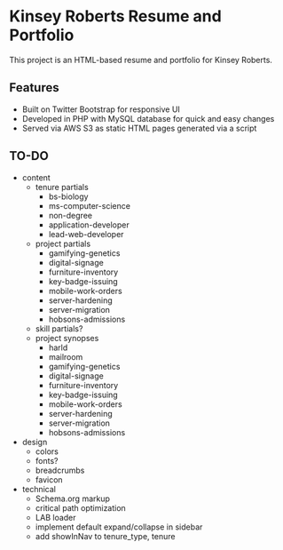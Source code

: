 # Kinsey Roberts Resume and Portfolio
This project is an HTML-based resume and portfolio for Kinsey Roberts.

## Features
* Built on Twitter Bootstrap for responsive UI
* Developed in PHP with MySQL database for quick and easy changes
* Served via AWS S3 as static HTML pages generated via a script

## TO-DO
* content
  * tenure partials
    * bs-biology
    * ms-computer-science
    * non-degree
    * application-developer
    * lead-web-developer
  * project partials
    * gamifying-genetics
    * digital-signage
    * furniture-inventory
    * key-badge-issuing
    * mobile-work-orders
    * server-hardening
    * server-migration
    * hobsons-admissions
  * skill partials?
  * project synopses
    * harld
    * mailroom
    * gamifying-genetics
    * digital-signage
    * furniture-inventory
    * key-badge-issuing
    * mobile-work-orders
    * server-hardening
    * server-migration
    * hobsons-admissions
* design
  * colors
  * fonts?
  * breadcrumbs
  * favicon
* technical
  * Schema.org markup
  * critical path optimization
  * LAB loader
  * implement default expand/collapse in sidebar
  * add showInNav to tenure_type, tenure
